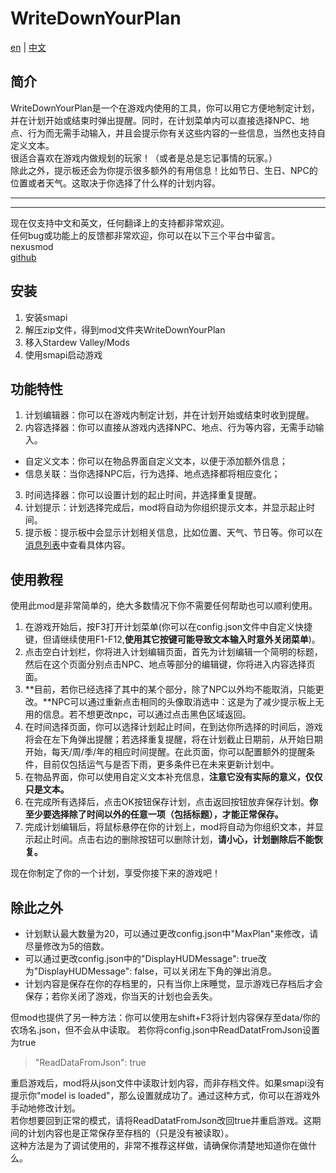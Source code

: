 # WriteDownYourPlan
[en](README_en.md) | [中文](files/README_zh.md)
## 简介
WriteDownYourPlan是一个在游戏内使用的工具，你可以用它方便地制定计划，并在计划开始或结束时弹出提醒。同时，在计划菜单内可以直接选择NPC、地点、行为而无需手动输入，并且会提示你有关这些内容的一些信息，当然也支持自定义文本。<br>
很适合喜欢在游戏内做规划的玩家！（或者是总是忘记事情的玩家。）<br>
除此之外，提示板还会为你提示很多额外的有用信息！比如节日、生日、NPC的位置或者天气。这取决于你选择了什么样的计划内容。<br>

------------------------
------------------------
现在仅支持中文和英文，任何翻译上的支持都非常欢迎。<br>
任何bug或功能上的反馈都非常欢迎，你可以在以下三个平台中留言。<br>
nexusmod<br>
[github](https://github.com/SevenDespised/WriteDownYourPlan)
## 安装
1. 安装smapi
2. 解压zip文件，得到mod文件夹WriteDownYourPlan
3. 移入Stardew Valley/Mods
4. 使用smapi启动游戏
## 功能特性
1. 计划编辑器：你可以在游戏内制定计划，并在计划开始或结束时收到提醒。
2. 内容选择器：你可以直接从游戏内选择NPC、地点、行为等内容，无需手动输入。
- 自定义文本：你可以在物品界面自定义文本，以便于添加额外信息；
- 信息关联：当你选择NPC后，行为选择、地点选择都将相应变化；
3. 时间选择器：你可以设置计划的起止时间，并选择重复提醒。
4. 计划提示：计划选择完成后，mod将自动为你组织提示文本，并显示起止时间。
5. 提示板：提示板中会显示计划相关信息，比如位置、天气、节日等。你可以在[消息列表](files/messages_zh.txt)中查看具体内容。
## 使用教程
使用此mod是非常简单的，绝大多数情况下你不需要任何帮助也可以顺利使用。
1. 在游戏开始后，按F3打开计划菜单(你可以在config.json文件中自定义快捷键，但请继续使用F1-F12,**使用其它按键可能导致文本输入时意外关闭菜单**)。
2. 点击空白计划栏，你将进入计划编辑页面，首先为计划编辑一个简明的标题，然后在这个页面分别点击NPC、地点等部分的编辑键，你将进入内容选择页面。
3. **目前，若你已经选择了其中的某个部分，除了NPC以外均不能取消，只能更改。**NPC可以通过重新点击相同的头像取消选中：这是为了减少提示板上无用的信息。若不想更改npc，可以通过点击黑色区域返回。
4. 在时间选择页面，你可以选择计划起止时间，在到达你所选择的时间后，游戏将会在左下角弹出提醒；若选择重复提醒，将在计划截止日期前，从开始日期开始，每天/周/季/年的相应时间提醒。在此页面，你可以配置额外的提醒条件，目前仅包括运气与是否下雨，更多条件已在未来更新计划中。
5. 在物品界面，你可以使用自定义文本补充信息，**注意它没有实际的意义，仅仅只是文本。**
6. 在完成所有选择后，点击OK按钮保存计划，点击返回按钮放弃保存计划。**你至少要选择除了时间以外的任意一项（包括标题），才能正常保存。**
7. 完成计划编辑后，将鼠标悬停在你的计划上，mod将自动为你组织文本，并显示起止时间。点击右边的删除按钮可以删除计划，**请小心，计划删除后不能恢复。**

现在你制定了你的一个计划，享受你接下来的游戏吧！
## 除此之外
- 计划默认最大数量为20，可以通过更改config.json中"MaxPlan"来修改，请尽量修改为5的倍数。
- 可以通过更改config.json中的"DisplayHUDMessage": true改为"DisplayHUDMessage": false，可以关闭左下角的弹出消息。
- 计划内容是保存在你的存档里的，只有当你上床睡觉，显示游戏已存档后才会保存；若你关闭了游戏，你当天的计划也会丢失。

但mod也提供了另一种方法：你可以使用左shift+F3将计划内容保存至data/你的农场名.json，但不会从中读取。
若你将config.json中ReadDatatFromJson设置为true
> "ReadDataFromJson": true

重启游戏后，mod将从json文件中读取计划内容，而非存档文件。如果smapi没有提示你"model is loaded"，那么设置就成功了。通过这种方式，你可以在游戏外手动地修改计划。<br>
若你想要回到正常的模式，请将ReadDatatFromJson改回true并重启游戏。这期间的计划内容也是正常保存至存档的（只是没有被读取）。<br>
这种方法是为了调试使用的，非常不推荐这样做，请确保你清楚地知道你在做什么。

